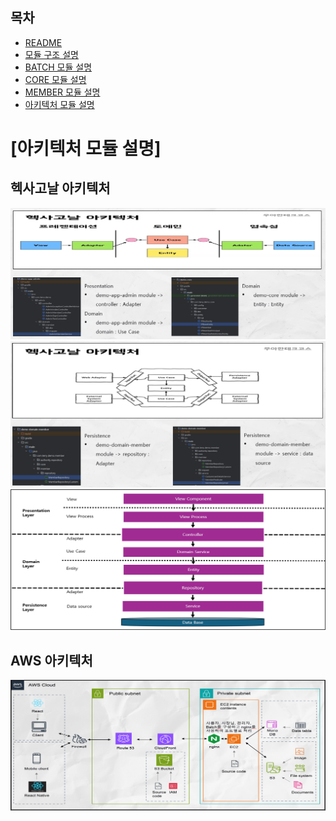 ## 목차
- [README](./README.md)
- [모듈 구조 설명](./README_MODULE.md)
- [BATCH 모듈 설명](./README_BATCH.md)
- [CORE 모듈 설명](./README_CORE.md)
- [MEMBER 모듈 설명](./README_MEMBER.md)
- [아키텍처 모듈 설명](./README_ARCHITECTURE.md)

[아키텍처 모듈 설명]
======================

## 헥사고날 아키텍처
![hexagonal-1.png](readme/hexagonal-1.png)
![hexagonal-2.png](readme/hexagonal-2.png)
![hexagonal-3.png](readme/hexagonal-3.png)

## AWS 아키텍처
![architecture.png](readme/architecture.png)
